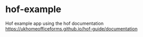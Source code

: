 # hof-example
Hof example app using the hof documentation https://ukhomeofficeforms.github.io/hof-guide/documentation
